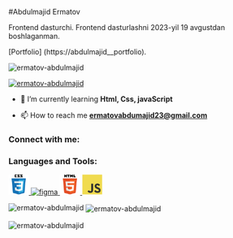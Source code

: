 #Abdulmajid Ermatov

Frontend dasturchi. Frontend dasturlashni 2023-yil 19 avgustdan boshlaganman.    

[Portfolio] (https://abdulmajid__portfolio).

<p align="left"> <img src="https://komarev.com/ghpvc/?username=ermatov-abdulmajid&label=Profile%20views&color=0e75b6&style=flat" alt="ermatov-abdulmajid" /> </p>

<p align="left"> <a href="https://github.com/ryo-ma/github-profile-trophy"><img src="https://github-profile-trophy.vercel.app/?username=ermatov-abdulmajid" alt="ermatov-abdulmajid" /></a> </p>

- 🌱 I’m currently learning **Html, Css, javaScript**

- 📫 How to reach me **ermatovabdumajid23@gmail.com**

<h3 align="left">Connect with me:</h3>
<p align="left">
</p>

<h3 align="left">Languages and Tools:</h3>
<p align="left"> <a href="https://www.w3schools.com/css/" target="_blank" rel="noreferrer"> <img src="https://raw.githubusercontent.com/devicons/devicon/master/icons/css3/css3-original-wordmark.svg" alt="css3" width="40" height="40"/> </a> <a href="https://www.figma.com/" target="_blank" rel="noreferrer"> <img src="https://www.vectorlogo.zone/logos/figma/figma-icon.svg" alt="figma" width="40" height="40"/> </a> <a href="https://www.w3.org/html/" target="_blank" rel="noreferrer"> <img src="https://raw.githubusercontent.com/devicons/devicon/master/icons/html5/html5-original-wordmark.svg" alt="html5" width="40" height="40"/> </a> <a href="https://developer.mozilla.org/en-US/docs/Web/JavaScript" target="_blank" rel="noreferrer"> <img src="https://raw.githubusercontent.com/devicons/devicon/master/icons/javascript/javascript-original.svg" alt="javascript" width="40" height="40"/> </a> </p>

<p><img align="left" src="https://github-readme-stats.vercel.app/api/top-langs?username=ermatov-abdulmajid&show_icons=true&locale=en&layout=compact" alt="ermatov-abdulmajid" /></p>

<p>&nbsp;<img align="center" src="https://github-readme-stats.vercel.app/api?username=ermatov-abdulmajid&show_icons=true&locale=en" alt="ermatov-abdulmajid" /></p>

<p><img align="center" src="https://github-readme-streak-stats.herokuapp.com/?user=ermatov-abdulmajid&" alt="ermatov-abdulmajid" /></p>

